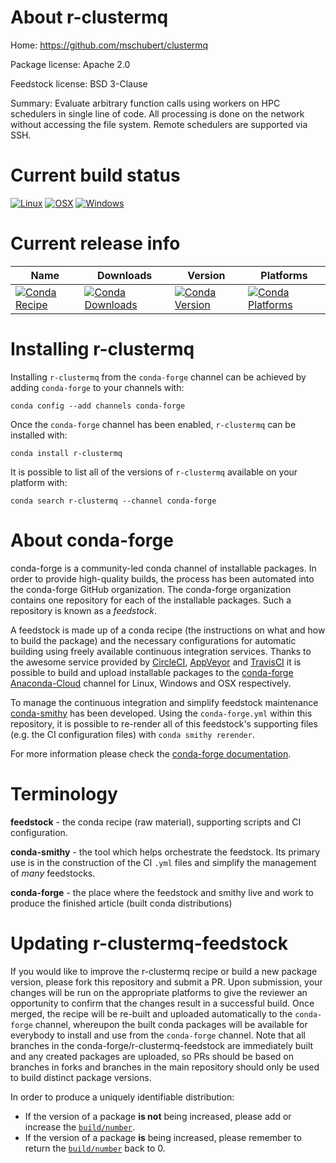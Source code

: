About r-clustermq
=================

Home: https://github.com/mschubert/clustermq

Package license: Apache 2.0

Feedstock license: BSD 3-Clause

Summary: Evaluate arbitrary function calls using workers on HPC schedulers in single line of code. All processing is done on the network without accessing the file system. Remote schedulers are supported via SSH.



Current build status
====================

[![Linux](https://img.shields.io/circleci/project/github/conda-forge/r-clustermq-feedstock/master.svg?label=Linux)](https://circleci.com/gh/conda-forge/r-clustermq-feedstock)
[![OSX](https://img.shields.io/travis/conda-forge/r-clustermq-feedstock/master.svg?label=macOS)](https://travis-ci.org/conda-forge/r-clustermq-feedstock)
[![Windows](https://img.shields.io/appveyor/ci/conda-forge/r-clustermq-feedstock/master.svg?label=Windows)](https://ci.appveyor.com/project/conda-forge/r-clustermq-feedstock/branch/master)

Current release info
====================

| Name | Downloads | Version | Platforms |
| --- | --- | --- | --- |
| [![Conda Recipe](https://img.shields.io/badge/recipe-r--clustermq-green.svg)](https://anaconda.org/conda-forge/r-clustermq) | [![Conda Downloads](https://img.shields.io/conda/dn/conda-forge/r-clustermq.svg)](https://anaconda.org/conda-forge/r-clustermq) | [![Conda Version](https://img.shields.io/conda/vn/conda-forge/r-clustermq.svg)](https://anaconda.org/conda-forge/r-clustermq) | [![Conda Platforms](https://img.shields.io/conda/pn/conda-forge/r-clustermq.svg)](https://anaconda.org/conda-forge/r-clustermq) |

Installing r-clustermq
======================

Installing `r-clustermq` from the `conda-forge` channel can be achieved by adding `conda-forge` to your channels with:

```
conda config --add channels conda-forge
```

Once the `conda-forge` channel has been enabled, `r-clustermq` can be installed with:

```
conda install r-clustermq
```

It is possible to list all of the versions of `r-clustermq` available on your platform with:

```
conda search r-clustermq --channel conda-forge
```


About conda-forge
=================

conda-forge is a community-led conda channel of installable packages.
In order to provide high-quality builds, the process has been automated into the
conda-forge GitHub organization. The conda-forge organization contains one repository
for each of the installable packages. Such a repository is known as a *feedstock*.

A feedstock is made up of a conda recipe (the instructions on what and how to build
the package) and the necessary configurations for automatic building using freely
available continuous integration services. Thanks to the awesome service provided by
[CircleCI](https://circleci.com/), [AppVeyor](https://www.appveyor.com/)
and [TravisCI](https://travis-ci.org/) it is possible to build and upload installable
packages to the [conda-forge](https://anaconda.org/conda-forge)
[Anaconda-Cloud](https://anaconda.org/) channel for Linux, Windows and OSX respectively.

To manage the continuous integration and simplify feedstock maintenance
[conda-smithy](https://github.com/conda-forge/conda-smithy) has been developed.
Using the ``conda-forge.yml`` within this repository, it is possible to re-render all of
this feedstock's supporting files (e.g. the CI configuration files) with ``conda smithy rerender``.

For more information please check the [conda-forge documentation](https://conda-forge.org/docs/).

Terminology
===========

**feedstock** - the conda recipe (raw material), supporting scripts and CI configuration.

**conda-smithy** - the tool which helps orchestrate the feedstock.
                   Its primary use is in the construction of the CI ``.yml`` files
                   and simplify the management of *many* feedstocks.

**conda-forge** - the place where the feedstock and smithy live and work to
                  produce the finished article (built conda distributions)


Updating r-clustermq-feedstock
==============================

If you would like to improve the r-clustermq recipe or build a new
package version, please fork this repository and submit a PR. Upon submission,
your changes will be run on the appropriate platforms to give the reviewer an
opportunity to confirm that the changes result in a successful build. Once
merged, the recipe will be re-built and uploaded automatically to the
`conda-forge` channel, whereupon the built conda packages will be available for
everybody to install and use from the `conda-forge` channel.
Note that all branches in the conda-forge/r-clustermq-feedstock are
immediately built and any created packages are uploaded, so PRs should be based
on branches in forks and branches in the main repository should only be used to
build distinct package versions.

In order to produce a uniquely identifiable distribution:
 * If the version of a package **is not** being increased, please add or increase
   the [``build/number``](https://conda.io/docs/user-guide/tasks/build-packages/define-metadata.html#build-number-and-string).
 * If the version of a package **is** being increased, please remember to return
   the [``build/number``](https://conda.io/docs/user-guide/tasks/build-packages/define-metadata.html#build-number-and-string)
   back to 0.
